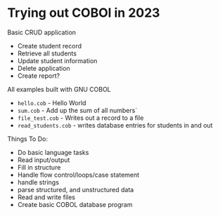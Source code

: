 # Trying out COBOl in 2023

Basic CRUD application
 * Create student record
 * Retrieve all students
 * Update student information
 * Delete application
 * Create report?

All examples built with GNU COBOL

* `hello.cob` - Hello World
* `sum.cob` - Add up the sum of all numbers`
* `file_test.cob` - Writes out a record to a file
* `read_students.cob` - writes database entries for students in and out

Things To Do:
 * Do basic language tasks
 * Read input/output
 * Fill in structure
 * Handle flow control/loops/case statement
 * handle strings
 * parse structured, and unstructured data
 * Read and write files
 * Create basic COBOL database program

